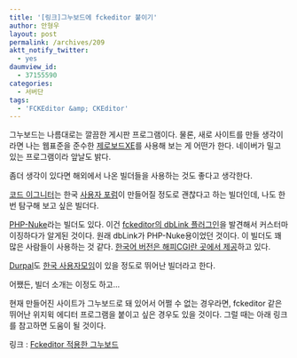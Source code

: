 ```yaml
---
title: '[링크]그누보드에 fckeditor 붙이기'
author: 안형우
layout: post
permalink: /archives/209
aktt_notify_twitter:
  - yes
daumview_id:
  - 37155590
categories:
  - 서버단
tags:
  - 'FCKEditor &amp; CKEditor'
---
```

그누보드는 나름대로는 깔끔한 게시판 프로그램이다. 물론, 새로 사이트를 만들 생각이라면 나는 웹표준을 준수한 <a href="http://www.xpressengine.com/" target="_blank">제로보드XE</a>를 사용해 보는 게 어떤가 한다. 네이버가 밀고 있는 프로그램이라 앞날도 밝다. 

좀더 생각이 있다면 해외에서 나온 빌더들을 사용하는 것도 좋다고 생각한다. 

<a href="http://codeigniter.com/" target="_blank">코드 이그니터</a>는 한국 <a href="http://codeigniter-kr.org/" target="_blank">사용자 포럼</a>이 만들어질 정도로 괜찮다고 하는 빌더인데, 나도 한 번 탐구해 보고 싶은 빌더다.

<a href="http://phpnuke.org/" target="_blank">PHP-Nuke</a>라는 빌더도 있다. 이건 <a href="http://sourceforge.net/tracker/?func=detail&aid=1651051&group_id=75348&atid=737639" target="_blank">fckeditor의 dbLink 플러그인</a>을 발견해서 커스터마이징하다가 알게된 것이다. 원래 dbLink가 PHP-Nuke용이었던 것이다. 이 빌더도 꽤 많은 사람들이 사용하는 것 같다. <a href="http://www.happycgi.com/index.cgi?action=main&category=748" target="_blank">한국어 버전은 해피CGI란 곳에서 제공</a>하고 있다.

<a href="http://drupal.org/" target="_blank">Durpal</a>도 <a href="http://drupal.kldp.net/" target="_blank">한국 사용자모임</a>이 있을 정도로 뛰어난 빌더라고 한다.

어쨌든, 빌더 소개는 이정도 하고&#8230; 

현재 만들어진 사이트가 그누보드로 돼 있어서 어쩔 수 없는 경우라면, fckeditor 같은 뛰어난 위지윅 에디터 프로그램을 붙이고 싶은 경우도 있을 것이다. 그럴 때는 아래 링크를 참고하면 도움이 될 것이다.

링크 : <a href="http://sir.co.kr/bbs/board.php?bo_table=g4_tiptech&wr_id=19174" target="_blank">Fckeditor 적용한 그누보드</a>